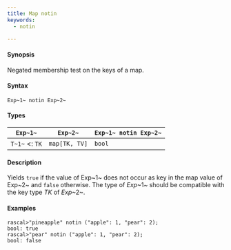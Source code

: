 ```yaml
---
title: Map notin
keywords:
  - notin

---
```


#### Synopsis

Negated membership test on the keys of a map.

#### Syntax

`Exp~1~ notin Exp~2~`

#### Types

| `Exp~1~`           |  `Exp~2~`         | `Exp~1~ notin Exp~2~`  |
| --- | --- | --- |
| `T~1~`  <: `TK`  |  `map[TK, TV]` | `bool`                |

#### Description

Yields `true` if the value of Exp~1~ does not occur as key in the map value of Exp~2~ and `false` otherwise. 
The type of _Exp_~1~ should be compatible with the key type _TK_ of _Exp_~2~.

#### Examples

```rascal-shell 
rascal>"pineapple" notin ("apple": 1, "pear": 2);
bool: true
rascal>"pear" notin ("apple": 1, "pear": 2);
bool: false
```

